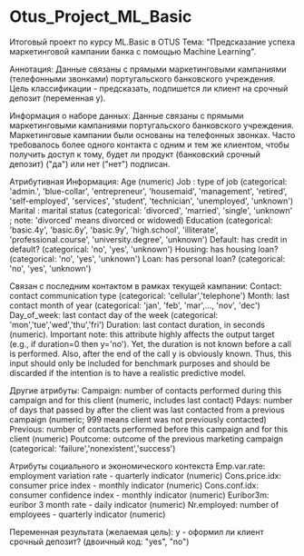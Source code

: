 # Otus_Project_ML_Basic
Итоговый проект по курсу ML.Basic в OTUS
Тема: "Предсказание успеха маркетинговой кампании банка с помощью Machine Learning".

Аннотация:
Данные связаны с прямыми маркетинговыми кампаниями (телефонными звонками) португальского банковского учреждения. Цель классификации - предсказать, подпишется ли клиент на срочный депозит (переменная y).

Информация о наборе данных:
Данные связаны с прямыми маркетинговыми кампаниями португальского банковского учреждения. Маркетинговые кампании были основаны на телефонных звонках. Часто требовалось более одного контакта с одним и тем же клиентом, чтобы получить доступ к тому, будет ли продукт (банковский срочный депозит) ("да") или нет ("нет") подписан.

Атрибутивная Информация:
Age (numeric)
Job : type of job (categorical: 'admin.', 'blue-collar', 'entrepreneur', 'housemaid', 'management', 'retired', 'self-employed', 'services', 'student', 'technician', 'unemployed', 'unknown')
Marital : marital status (categorical: 'divorced', 'married', 'single', 'unknown' ; note: 'divorced' means divorced or widowed)
Education (categorical: 'basic.4y', 'basic.6y', 'basic.9y', 'high.school', 'illiterate', 'professional.course', 'university.degree', 'unknown')
Default: has credit in default? (categorical: 'no', 'yes', 'unknown')
Housing: has housing loan? (categorical: 'no', 'yes', 'unknown')
Loan: has personal loan? (categorical: 'no', 'yes', 'unknown')

Связан с последним контактом в рамках текущей кампании:
Contact: contact communication type (categorical: 'cellular','telephone')
Month: last contact month of year (categorical: 'jan', 'feb', 'mar',…, 'nov', 'dec')
Day_of_week: last contact day of the week (categorical: 'mon','tue','wed','thu','fri')
Duration: last contact duration, in seconds (numeric). Important note: this attribute highly affects the output target (e.g., if duration=0 then y='no'). Yet, the duration is not known before a call is performed. Also, after the end of the call y is obviously known. Thus, this input should only be included for benchmark purposes and should be discarded if the intention is to have a realistic predictive model.

Другие атрибуты:
Campaign: number of contacts performed during this campaign and for this client (numeric, includes last contact)
Pdays: number of days that passed by after the client was last contacted from a previous campaign (numeric; 999 means client was not previously contacted)
Previous: number of contacts performed before this campaign and for this client (numeric)
Poutcome: outcome of the previous marketing campaign (categorical: 'failure','nonexistent','success')

Атрибуты социального и экономического контекста
Emp.var.rate: employment variation rate - quarterly indicator (numeric)
Cons.price.idx: consumer price index - monthly indicator (numeric)
Cons.conf.idx: consumer confidence index - monthly indicator (numeric)
Euribor3m: euribor 3 month rate - daily indicator (numeric)
Nr.employed: number of employees - quarterly indicator (numeric)

Переменная результата (желаемая цель):
y - оформил ли клиент срочный депозит? (двоичный код: "yes", "no")
